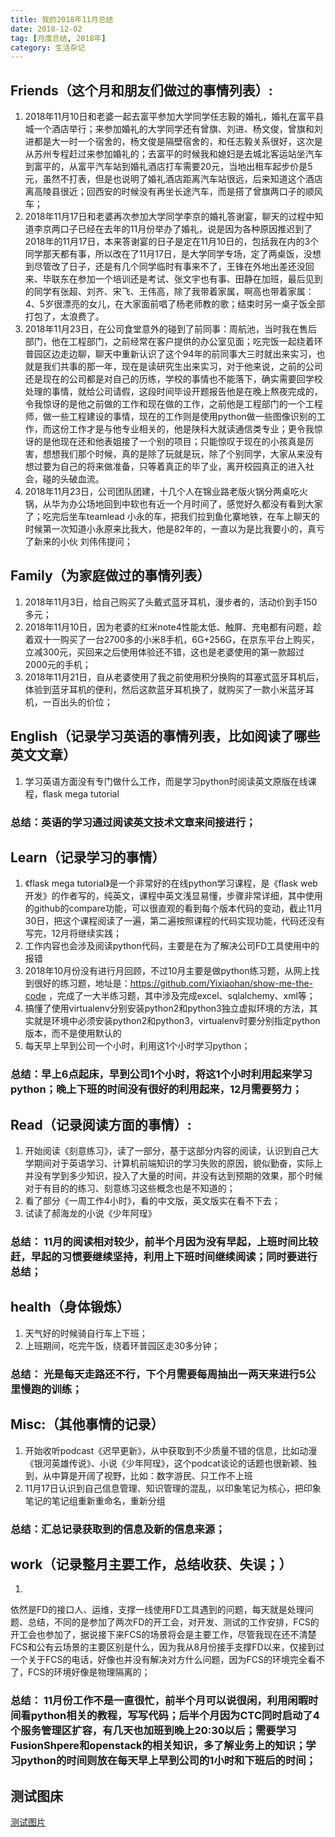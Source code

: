 ```yaml
---
title: 我的2018年11月总结
date: 2018-12-02
tag: [月度总结, 2018年]
category: 生活杂记
---
```


## Friends（这个月和朋友们做过的事情列表）:
1. 2018年11月10日和老婆一起去富平参加大学同学任志毅的婚礼，婚礼在富平县城一个酒店举行；来参加婚礼的大学同学还有曾旗、刘进、杨文俊，曾旗和刘进都是大一时一个宿舍的，杨文俊是隔壁宿舍的，和任志毅关系很好，这次是从苏州专程赶过来参加婚礼的；去富平的时候我和媳妇是去城北客运站坐汽车到富平的，从富平汽车站到婚礼酒店打车需要20元，当地出租车起步价是5元，虽然不打表，但是也说明了婚礼酒店距离汽车站很远，后来知道这个酒店离高陵县很近；回西安的时候没有再坐长途汽车，而是搭了曾旗两口子的顺风车；
2. 2018年11月17日和老婆再次参加大学同学李京的婚礼答谢宴，聊天的过程中知道李京两口子已经在去年的11月份举办了婚礼，说是因为各种原因推迟到了2018年的11月17日，本来答谢宴的日子是定在11月10日的，包括我在内的3个同学那天都有事，所以改在了11月17日，是大学同学专场，定了两桌饭，没想到尽管改了日子，还是有几个同学临时有事来不了，王锋在外地出差还没回来、毕联东在参加一个培训还是考试、张文宇也有事、田静在加班，最后见到的同学有张超、刘齐、宋飞、王伟高，除了我带着家属，啊高也带着家属：4、5岁很漂亮的女儿，在大家面前唱了杨老师教的歌；结束时另一桌子饭全部打包了，太浪费了。
3.  2018年11月23日，在公司食堂意外的碰到了前同事：周航池，当时我在售后部门，他在工程部门，之前经常在客户提供的办公室见面；吃完饭一起绕着环普园区边走边聊，聊天中重新认识了这个94年的前同事大三时就出来实习，也就是我们共事的那一年，现在是读研究生出来实习，对于他来说，之前的公司还是现在的公司都是对自己的历练，学校的事情也不能落下，确实需要回学校处理的事情，就给公司请假，这段时间毕设开题报告他是在晚上熬夜完成的，令我惊讶的是他之前做的工作和现在做的工作，之前他是工程部门的一个工程师，做一些工程建设的事情，现在的工作则是使用python做一些图像识别的工作，而这份工作才是与他专业相关的，他是陕科大就读通信类专业；更令我惊讶的是他现在还和他表姐接了一个别的项目；只能惊叹于现在的小孩真是厉害，想想我们那个时候，真的是除了玩就是玩，除了个别同学，大家从来没有想过要为自己的将来做准备，只等着真正的毕了业，离开校园真正的进入社会，碰的头破血流。
4. 2018年11月23日，公司团队团建，十几个人在锦业路老版火锅分两桌吃火锅，从华为办公场地回到中软也有近一个月时间了，感觉好久都没有看到大家了；吃完后坐车teamlead 小永的车，把我们拉到鱼化寨地铁，在车上聊天的时候第一次知道小永原来比我大，他是82年的，一直以为是比我要小的，真亏了新来的小伙 刘伟伟提问；



## Family（为家庭做过的事情列表）
1. 2018年11月3日，给自己购买了头戴式蓝牙耳机，漫步者的，活动价到手150多元；
2. 2018年11月10日，因为老婆的红米note4性能太低、触屏、充电都有问题，趁着双十一购买了一台2700多的小米8手机，6G+256G，在京东平台上购买，立减300元，买回来之后使用体验还不错，这也是老婆使用的第一款超过2000元的手机；
3. 2018年11月21日，自从老婆使用了我之前使用积分换购的耳塞式蓝牙耳机后，体验到蓝牙耳机的便利，然后这款蓝牙耳机换了，就购买了一款小米蓝牙耳机，一百出头的价位；




## English（记录学习英语的事情列表，比如阅读了哪些英文文章）
1. 学习英语方面没有专门做什么工作，而是学习python时阅读英文原版在线课程，flask mega tutorial


### 总结：英语的学习通过阅读英文技术文章来间接进行；


## Learn（记录学习的事情）
1. 《flask mega tutorial》是一个非常好的在线python学习课程，是《flask web开发》的作者写的，纯英文，课程中英文浅显易懂，步骤非常详细，其中使用的github的compare功能，可以很直观的看到每个版本代码的变动，截止11月30日，把这个课程阅读了一遍，第二遍按照课程的代码实现功能，代码还没有写完，12月将继续实践；
2. 工作内容也会涉及阅读python代码，主要是在为了解决公司FD工具使用中的报错
3. 2018年10月份没有进行月回顾，不过10月主要是做python练习题，从网上找到很好的练习题，地址是：https://github.com/Yixiaohan/show-me-the-code ，完成了一大半练习题，其中涉及完成excel、sqlalchemy、xml等；
4. 搞懂了使用virtualenv分别安装python2和python3独立虚拟环境的方法，其实就是环境中必须安装python2和python3，virtualenv时要分别指定python版本，而不是使用默认的
5. 每天早上早到公司一个小时，利用这1个小时学习python；


### 总结：早上6点起床，早到公司1个小时，将这1个小时利用起来学习python；晚上下班的时间没有很好的利用起来，12月需要努力；

## Read（记录阅读方面的事情）:
1.  开始阅读《刻意练习》，读了一部分，基于这部分内容的阅读，认识到自己大学期间对于英语学习、计算机前端知识的学习失败的原因，貌似勤奋，实际上并没有学到多少知识，投入了大量的时间，并没有达到预期的效果，那个时候对于有目的的练习、刻意练习这些概念也是不知道的；
2. 看了部分《一周工作4小时》，看的中文版，英文版实在看不下去；
3. 试读了郝海龙的小说《少年阿珵》


### 总结： 11月的阅读相对较少，前半个月因为没有早起，上班时间比较赶，早起的习惯要继续坚持，利用上下班时间继续阅读；同时要进行总结；

## health（身体锻炼）
1. 天气好的时候骑自行车上下班；
2. 上班期间，吃完午饭，绕着环普园区走30多分钟；


### 总结： 光是每天走路还不行，下个月需要每周抽出一两天来进行5公里慢跑的训练；


## Misc:（其他事情的记录）
1. 开始收听podcast《迟早更新》，从中获取到不少质量不错的信息，比如动漫《银河英雄传说》、小说《少年阿珵》，这个podcat谈论的话题也很新颖、独到，从中算是开阔了视野，比如：数字游民、只工作不上班
2. 11月17日认识到自己信息管理、知识管理的混乱，以印象笔记为核心，把印象笔记的笔记组重新重命名，重新分组


### 总结：汇总记录获取到的信息及新的信息来源；


## work（记录整月主要工作，总结收获、失误；）
1. 
依然是FD的接口人、运维，支撑一线使用FD工具遇到的问题，每天就是处理问题、总结，不同的是参加了两次FD的开工会，对开发、测试的工作安排，FCS的开工会也参加了，据说接下来FCS的场景将会是主要工作，尽管我现在还不清楚FCS和公有云场景的主要区别是什么，因为我从8月份接手支撑FD以来，仅接到过一个关于FCS的电话，好像也并没有解决对方什么问题，因为FCS的环境完全看不了，FCS的环境好像是物理隔离的；


### 总结： 11月份工作不是一直很忙，前半个月可以说很闲，利用闲暇时间看python相关的教程，写写代码；后半个月因为CTC同时启动了4个服务管理区扩容，有几天也加班到晚上20:30以后；需要学习FusionShpere和openstack的相关知识，多了解业务上的知识；学习python的时间则放在每天早上早到公司的1小时和下班后的时间；

## 测试图床

[测试图片](https://thinknotes-1256255945.cos.ap-chengdu.myqcloud.com/2018-10-02_103447.jpg)